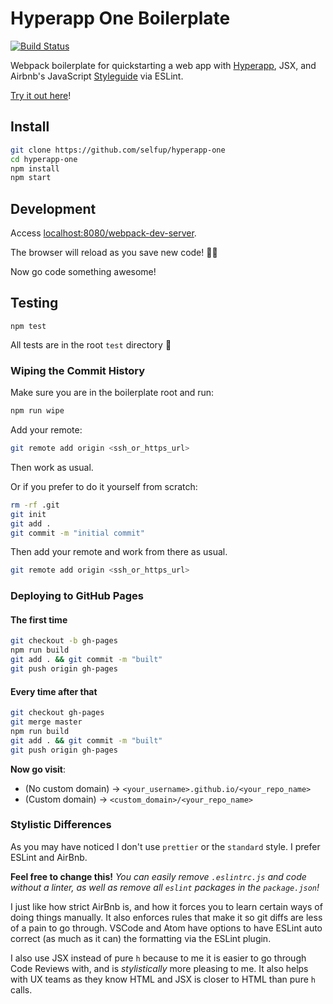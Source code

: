 # Hyperapp One Boilerplate

[![Build Status](https://travis-ci.org/selfup/hyperapp-one.svg?branch=master)](https://travis-ci.org/selfup/hyperapp-one)

Webpack boilerplate for quickstarting a web app with [Hyperapp](https://github.com/hyperapp/hyperapp), JSX, and Airbnb's JavaScript [Styleguide](https://github.com/airbnb/javascript) via ESLint.

[Try it out here](http://selfup.github.io/hyperapp-one)!

## Install

```bash
git clone https://github.com/selfup/hyperapp-one
cd hyperapp-one
npm install
npm start
```

## Development

Access [localhost:8080/webpack-dev-server](http://localhost:8080/webpack-dev-server/index.html).

The browser will reload as you save new code! 🚀💯

Now go code something awesome!

## Testing

`npm test`

All tests are in the root `test` directory :tada:

### Wiping the Commit History

Make sure you are in the boilerplate root and run:

```bash
npm run wipe
```

Add your remote:

```bash
git remote add origin <ssh_or_https_url>
```

Then work as usual.

Or if you prefer to do it yourself from scratch:

```bash
rm -rf .git
git init
git add .
git commit -m "initial commit"
```

Then add your remote and work from there as usual.

```bash
git remote add origin <ssh_or_https_url>
```

### Deploying to GitHub Pages

#### The first time

```bash
git checkout -b gh-pages
npm run build
git add . && git commit -m "built"
git push origin gh-pages
```

#### Every time after that

```bash
git checkout gh-pages
git merge master
npm run build
git add . && git commit -m "built"
git push origin gh-pages
```

**Now go visit**:

* (No custom domain) -> `<your_username>.github.io/<your_repo_name>`
* (Custom domain) -> `<custom_domain>/<your_repo_name>`

### Stylistic Differences

As you may have noticed I don't use `prettier` or the `standard` style. I prefer ESLint and AirBnb.

**Feel free to change this!** _You can easily remove `.eslintrc.js` and code without a linter, as well as remove all `eslint` packages in the `package.json`!_

I just like how strict AirBnb is, and how it forces you to learn certain ways of doing things manually. It also enforces rules that make it so git diffs are less of a pain to go through. VSCode and Atom have options to have ESLint auto correct (as much as it can) the formatting via the ESLint plugin.

I also use JSX instead of pure `h` because to me it is easier to go through Code Reviews with, and is _stylistically_ more pleasing to me. It also helps with UX teams as they know HTML and JSX is closer to HTML than pure `h` calls.
